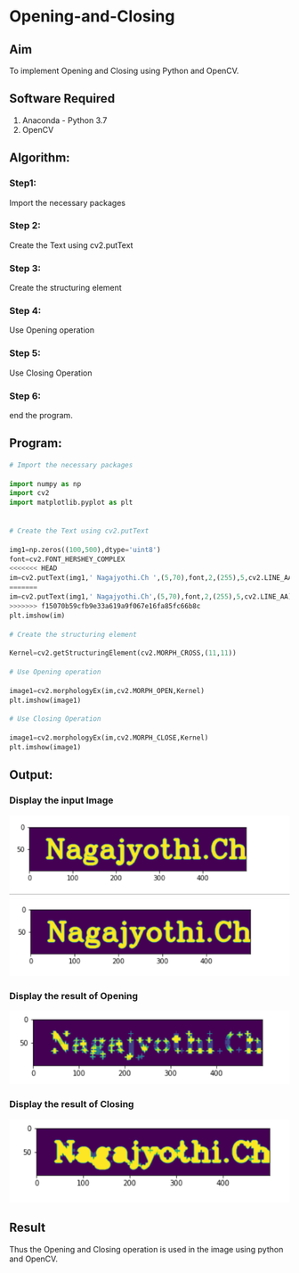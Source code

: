 # Opening-and-Closing

## Aim
To implement Opening and Closing using Python and OpenCV.

## Software Required
1. Anaconda - Python 3.7
2. OpenCV
## Algorithm:
### Step1:
Import the necessary packages

### Step 2:
Create the Text using cv2.putText

### Step 3:
Create the structuring element

### Step 4:
Use Opening operation

### Step 5:
Use Closing Operation

### Step 6:
end the program.

 
## Program:

``` Python
# Import the necessary packages

import numpy as np
import cv2
import matplotlib.pyplot as plt


# Create the Text using cv2.putText

img1=np.zeros((100,500),dtype='uint8')
font=cv2.FONT_HERSHEY_COMPLEX
<<<<<<< HEAD
im=cv2.putText(img1,' Nagajyothi.Ch ',(5,70),font,2,(255),5,cv2.LINE_AA)
=======
im=cv2.putText(img1,' Nagajyothi.Ch',(5,70),font,2,(255),5,cv2.LINE_AA)
>>>>>>> f15070b59cfb9e33a619a9f067e16fa85fc66b8c
plt.imshow(im)

# Create the structuring element

Kernel=cv2.getStructuringElement(cv2.MORPH_CROSS,(11,11))

# Use Opening operation

image1=cv2.morphologyEx(im,cv2.MORPH_OPEN,Kernel)
plt.imshow(image1)

# Use Closing Operation

image1=cv2.morphologyEx(im,cv2.MORPH_CLOSE,Kernel)
plt.imshow(image1)


```
## Output:

### Display the input Image

![output](./z1.png)
![output](./z2.png)

### Display the result of Opening

![output](./z3.png)

### Display the result of Closing

![output](./z4.png)

## Result
Thus the Opening and Closing operation is used in the image using python and OpenCV.
